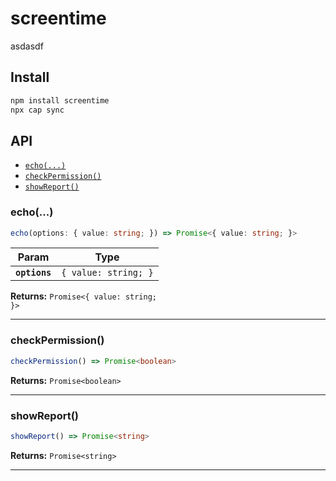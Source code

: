 # screentime

asdasdf

## Install

```bash
npm install screentime
npx cap sync
```

## API

<docgen-index>

* [`echo(...)`](#echo)
* [`checkPermission()`](#checkpermission)
* [`showReport()`](#showreport)

</docgen-index>

<docgen-api>
<!--Update the source file JSDoc comments and rerun docgen to update the docs below-->

### echo(...)

```typescript
echo(options: { value: string; }) => Promise<{ value: string; }>
```

| Param         | Type                            |
| ------------- | ------------------------------- |
| **`options`** | <code>{ value: string; }</code> |

**Returns:** <code>Promise&lt;{ value: string; }&gt;</code>

--------------------


### checkPermission()

```typescript
checkPermission() => Promise<boolean>
```

**Returns:** <code>Promise&lt;boolean&gt;</code>

--------------------


### showReport()

```typescript
showReport() => Promise<string>
```

**Returns:** <code>Promise&lt;string&gt;</code>

--------------------

</docgen-api>

